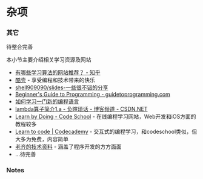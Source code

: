 # 杂项

### 其它


待整合完善

本小节主要介绍相关学习资源及网站
* [有哪些学习算法的网站推荐？ - 知乎](http://www.zhihu.com/question/20368410)
*   [酷壳](http://coolshell.cn) - 享受编程和技术带来的快乐
* [shell909090/slides-一些很不错的分享](https://github.com/shell909090/slides)
* [Beginner's Guide to Programming - guidetoprogramming.com](http://www.guidetoprogramming.com/joomla153/)
* [如何学习一门新的编程语言](http://learnpythonthehardway.org/book/next.html#how-to-learn-any-programming-language)
* [lambda算子简介1.a - 负暄琐话 - 博客频道 - CSDN.NET](http://blog.csdn.net/g9yuayon/article/details/759778)
* [Learn by Doing - Code School](https://www.codeschool.com/) - 在线编程学习网站，Web开发和iOS方面的教程较多
* [Learn to code | Codecademy](http://www.codecademy.com/) - 交互式的编程学习，和codeschool类似，但大多为免费，内容简单
* [老齐的技术资料](https://github.com/qiwsir/ITArticles) - 涵盖了程序开发的方方面面
*   …待完善

### Notes
